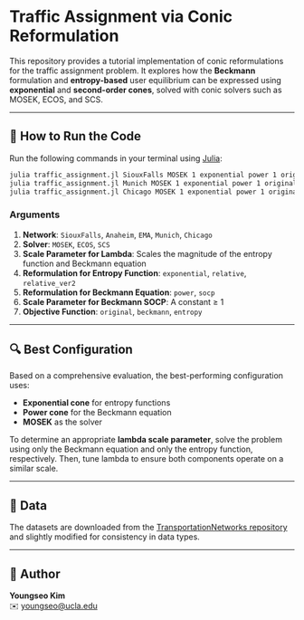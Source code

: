 # Traffic Assignment via Conic Reformulation

This repository provides a tutorial implementation of conic reformulations for the traffic assignment problem. It explores how the **Beckmann** formulation and **entropy-based** user equilibrium can be expressed using **exponential** and **second-order cones**, solved with conic solvers such as MOSEK, ECOS, and SCS.

---

## 🚀 How to Run the Code

Run the following commands in your terminal using [Julia](https://julialang.org/):

```bash
julia traffic_assignment.jl SiouxFalls MOSEK 1 exponential power 1 original
julia traffic_assignment.jl Munich MOSEK 1 exponential power 1 original
julia traffic_assignment.jl Chicago MOSEK 1 exponential power 1 original
```

### Arguments

1. **Network**: `SiouxFalls`, `Anaheim`, `EMA`, `Munich`, `Chicago`  
2. **Solver**: `MOSEK`, `ECOS`, `SCS`  
3. **Scale Parameter for Lambda**: Scales the magnitude of the entropy function and Beckmann equation  
4. **Reformulation for Entropy Function**: `exponential`, `relative`, `relative_ver2`  
5. **Reformulation for Beckmann Equation**: `power`, `socp`  
6. **Scale Parameter for Beckmann SOCP**: A constant ≥ 1  
7. **Objective Function**: `original`, `beckmann`, `entropy`

---

## 🔍 Best Configuration

Based on a comprehensive evaluation, the best-performing configuration uses:
- **Exponential cone** for entropy functions  
- **Power cone** for the Beckmann equation  
- **MOSEK** as the solver

To determine an appropriate **lambda scale parameter**, solve the problem using only the Beckmann equation and only the entropy function, respectively. Then, tune lambda to ensure both components operate on a similar scale.

---

## 📂 Data

The datasets are downloaded from the [TransportationNetworks repository](https://github.com/bstabler/TransportationNetworks) and slightly modified for consistency in data types.

---

## 👤 Author

**Youngseo Kim**  
✉️ [youngseo@ucla.edu](mailto:youngseo@ucla.edu)

